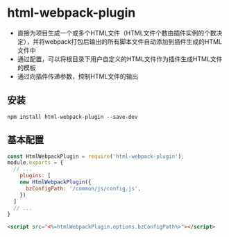 # html-webpack-plugin

- 直接为项目生成一个或多个HTML文件（HTML文件个数由插件实例的个数决定），并将webpack打包后输出的所有脚本文件自动添加到插件生成的HTML文件中
- 通过配置，可以将根目录下用户自定义的HTML文件作为插件生成HTML文件的模板
- 通过向插件传递参数，控制HTML文件的输出

## 安装

``` shell
npm install html-webpack-plugin --save-dev
```

## 基本配置

``` js
const HtmlWebpackPlugin = require('html-webpack-plugin');
module.exports = {
  // ...
	plugins: [
    new HtmlWebpackPlugin({
      bzConfigPath: '/common/js/config.js',
    })
  ]
  // ...
}
```

``` html
<script src="<%=htmlWebpackPlugin.options.bzConfigPath%>"></script>
```

